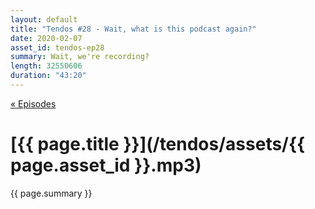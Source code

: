 ```yaml
---
layout: default
title: "Tendos #28 - Wait, what is this podcast again?"
date: 2020-02-07
asset_id: tendos-ep28
summary: Wait, we're recording?
length: 32550606
duration: "43:20"
---
```

[« Episodes](/tendos/episodes)

# [{{ page.title }}](/tendos/assets/{{ page.asset_id }}.mp3)
{{ page.summary }}
